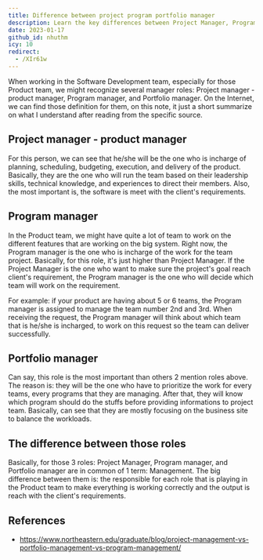 ```yaml
---
title: Difference between project program portfolio manager
description: Learn the key differences between Project Manager, Program manager, and Portfolio manager roles in software development and how they manage teams to meet client requirements effectively.
date: 2023-01-17
github_id: nhuthm
icy: 10
redirect:
  - /XIr61w
---
```


When working in the Software Development team, especially for those Product team, we might recognize several manager roles: Project manager - product manager, Program manager, and Portfolio manager. On the Internet, we can find those definition for them, on this note, it just a short summarize on what I understand after reading from the specific source.

## Project manager - product manager

For this person, we can see that he/she will be the one who is incharge of planning, scheduling, budgeting, execution, and delivery of the product. Basically, they are the one who will run the team based on their leadership skills, technical knowledge, and experiences to direct their members. Also, the most important is, the software is meet with the client's requirements.

## Program manager

In the Product team, we might have quite a lot of team to work on the different features that are working on the big system. Right now, the Program manager is the one who is incharge of the work for the team project. Basically, for this role, it's just higher than Project Manager. If the Project Manager is the one who want to make sure the project's goal reach client's requirement, the Program manager is the one who will decide which team will work on the requirement.

For example: if your product are having about 5 or 6 teams, the Program manager is assigned to manage the team number 2nd and 3rd. When receiving the request, the Program manager will think about which team that is he/she is incharged, to work on this request so the team can deliver successfully.

## Portfolio manager

Can say, this role is the most important than others 2 mention roles above. The reason is: they will be the one who have to prioritize the work for every teams, every programs that they are managing. After that, they will know which program should do the stuffs before providing informations to project team. Basically, can see that they are mostly focusing on the business site to balance the workloads.

## The difference between those roles

Basically, for those 3 roles: Project Manager, Program manager, and Portfolio manager are in common of 1 term: Management. The big difference between them is: the responsible for each role that is playing in the Product team to make everything is working correctly and the output is reach with the client's requirements.

## References

- https://www.northeastern.edu/graduate/blog/project-management-vs-portfolio-management-vs-program-management/
